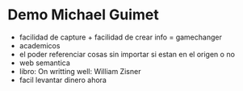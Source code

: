 # Demo Michael Guimet

- facilidad de capture + facilidad de crear info = gamechanger
- academicos
- el poder referenciar cosas sin importar si estan en el origen o no
- web semantica
- libro: On writting well: William Zisner
- facil levantar dinero ahora
